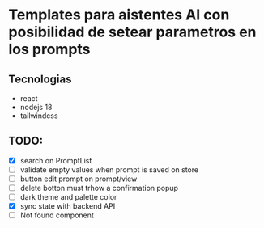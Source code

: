# Templates para aistentes AI con posibilidad de setear parametros en los prompts

## Tecnologias
* react
* nodejs 18
* tailwindcss 

## TODO:

- [x] search on PromptList
- [ ] validate empty values when prompt is saved on store
- [ ] button edit prompt on prompt/view
- [ ] delete botton must trhow a confirmation popup
- [ ] dark theme and palette color
- [x] sync state with backend API
- [ ] Not found component
